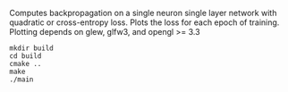 Computes backpropagation on a single neuron single layer network with quadratic or cross-entropy loss.
Plots the loss for each epoch of training.
Plotting depends on glew, glfw3, and opengl >= 3.3
```
mkdir build
cd build
cmake ..
make
./main
```
